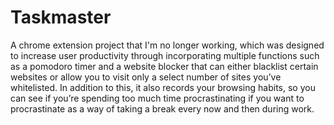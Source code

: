 # Taskmaster

A chrome extension project that I'm no longer working, which was designed to increase user productivity through incorporating multiple functions such as a pomodoro timer and a website blocker that can either blacklist certain websites or allow you to visit only a select number of sites you’ve whitelisted. In addition to this, it also records your browsing habits, so you can see if you’re spending too much time procrastinating if you want to procrastinate as a way of taking a break every now and then during work. 
